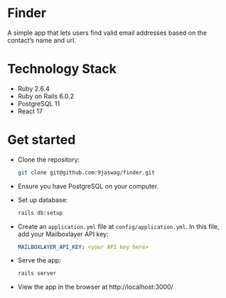 # Finder

A simple app that lets users find valid email addresses based on the contact’s name and url.

# Technology Stack

- Ruby 2.6.4
- Ruby on Rails 6.0.2
- PostgreSQL 11
- React 17

# Get started

- Clone the repository:

  ```sh
  git clone git@github.com:9jaswag/finder.git
  ```

- Ensure you have PostgreSQL on your computer.
- Set up database:
  ```sh
  rails db:setup
  ```
- Create an `application.yml` file at `config/application.yml`. In this file, add your Mailboxlayer API key:
  ```yml
  MAILBOXLAYER_API_KEY: <your API key here>
  ```
- Serve the app:
  ```sh
  rails server
  ```
- View the app in the browser at http://localhost:3000/
